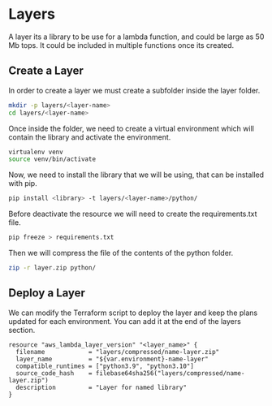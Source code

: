 # Layers

A layer its a library to be use for a lambda function, and could be large as 50 Mb tops. It could be included in multiple functions once its created.

## Create a Layer

In order to create a layer we must create a subfolder inside the layer folder.

```bash
mkdir -p layers/<layer-name>
cd layers/<layer-name>
```

Once inside the folder, we need to create a virtual environment which will contain the library and activate the environment.

```bash
virtualenv venv
source venv/bin/activate
```

Now, we need to install the library that we will be using, that can be installed with pip.

```bash
pip install <library> -t layers/<layer-name>/python/
```

Before deactivate the resource we will need to create the requirements.txt file.

```bash
pip freeze > requirements.txt
```

Then we will compress the file of the contents of the python folder.

```bash
zip -r layer.zip python/
```

## Deploy a Layer

We can modify the Terraform script to deploy the layer and keep the plans updated for each environment. You can add it at the end of the layers section.

```hcl
resource "aws_lambda_layer_version" "<layer_name>" {
  filename            = "layers/compressed/name-layer.zip"
  layer_name          = "${var.environment}-name-layer"
  compatible_runtimes = ["python3.9", "python3.10"]
  source_code_hash    = filebase64sha256("layers/compressed/name-layer.zip")
  description         = "Layer for named library"
}
```